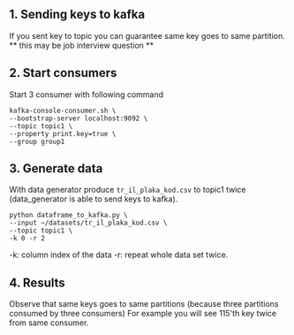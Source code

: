 ## 1. Sending keys to kafka 
If you sent key to topic you can guarantee same key goes to same partition.
** this may be job interview question **

## 2. Start consumers 
Start 3 consumer with following command  

``` 
kafka-console-consumer.sh \
--bootstrap-server localhost:9092 \
--topic topic1 \
--property print.key=true \
--group group1
```

## 3. Generate data 

With data generator produce `tr_il_plaka_kod.csv` to topic1 twice (data_generator is able to send keys to kafka).
```
python dataframe_to_kafka.py \
--input ~/datasets/tr_il_plaka_kod.csv \
--topic topic1 \
-k 0 -r 2
```
-k: column index of the data 
-r: repeat whole data set twice.

## 4. Results
Observe that same keys goes to same partitions (because three partitions consumed by three consumers) For example you will see 115'th key twice from same consumer.

